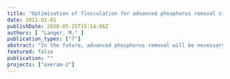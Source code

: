 ```yaml
---
title: "Optimization of flocculation for advanced phosphorus removal via microsieve filtration"
date: 2011-01-01
publishDate: 2020-05-25T15:14:06Z
authors: [ "Langer, M." ]
publication_types: ["7"]
abstract: "In the future, advanced phosphorus removal will be necessary in many WWTP in order to meet the demands of the European water framework directive. The project OXERAM deals with the comparison of different technologies with regard to their efficiency and applicability in tertiary treatment. In the course of the project membrane and microsieve filtration are tested in pilot scale at the Ruhleben STP. In this thesis the optimization of coagulation and flocculation prior to microsieve filtration for advanced phosphorus removal (< 80 µg/L TP; total phosphorus) was investigated. For the optimization of the coagulation/ flocculation several test series were conducted with the aid of jar test and the mircosieve pilot plant. A direct comparison of jar tests and the pilot plant showed that jar tests are an appropriate method to predict the approximate outcome of optimization steps (e.g. variation of chemical doses) in the pilot plant.  The pilot trials were able to demonstrate that the microsieve technology (10 µm pore size) in combination with chemical pre-treatment of 0.036 - 0.179 mmol/L coagulant (Fe or Al) and 2 mg/L cationic polymer could easily achieve good and reliable TP removal. The phosphorus removal was comparable to dual media filtration (< 80 µg/L TP) and partly even to membrane filtration (< 50 µg/L TP). The reduction of the residual coagulant contents in the filtrate was identified as the main challenge of this technology. High iron contents of about 1 mg/L were accompanied by floc formation behind the mircosieve in filtrate tank and pipe. In a microsieve the formed flocs have to endure high shear forces. Thus, the so-called post-flocculation was most probably caused by re-flocculation of floc fragments.  Very low phosphorus values < 50 µg/L were possible at high metal dosing. But the higher suspended solid load reduced the filtration capacity of the microsieve. Coagulation with polyalumium chloride (PACl) produced better effluent quality compared to FeCl3 as less suspended solids and less residual coagulant were found in the microsieve effluent. Furthermore, the transmission of UV radiation through the water was improved from 47 up to 66 % by using PACl which is favorable if a downstream UV disinfection is considered. When using FeCl3 the transmission was not improved or even reduced. Due to the influence on the performance of the microsieve cationic polymers were preferred to anionic polymers. However, the tested anionic polymer proved to be not applicable in the given process configuration due to very low filtrate flows. When cationic polymer was applied the polymer dose had a high impact on the particle removal and moreover on the contents of phosphorus and coagulant residuals in the effluent. In most cases 2 mg/L polymer was necessary.  In total, the microsieve technology in combination with chemical pre-treatment is a suitable option for advanced phosphorus removal. Through a dynamic adjustment of the chemical dosing to the influent water quality (e.g. ortho phosphate and turbidity online measurement) and the choice of polymer the process could be optimized in the future with regard to efficient chemical application."
featured: false
publication: ""
projects: ["oxeram-2"]
---
```


